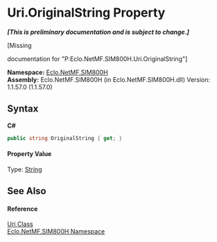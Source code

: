 # Uri.OriginalString Property 
 _**\[This is preliminary documentation and is subject to change.\]**_

\[Missing <summary> documentation for "P:Eclo.NetMF.SIM800H.Uri.OriginalString"\]

**Namespace:**&nbsp;<a href="N_Eclo_NetMF_SIM800H">Eclo.NetMF.SIM800H</a><br />**Assembly:**&nbsp;Eclo.NetMF.SIM800H (in Eclo.NetMF.SIM800H.dll) Version: 1.1.57.0 (1.1.57.0)

## Syntax

**C#**<br />
``` C#
public string OriginalString { get; }
```


#### Property Value
Type: <a href="http://msdn2.microsoft.com/en-us/library/s1wwdcbf" target="_blank">String</a>

## See Also


#### Reference
<a href="T_Eclo_NetMF_SIM800H_Uri">Uri Class</a><br /><a href="N_Eclo_NetMF_SIM800H">Eclo.NetMF.SIM800H Namespace</a><br />